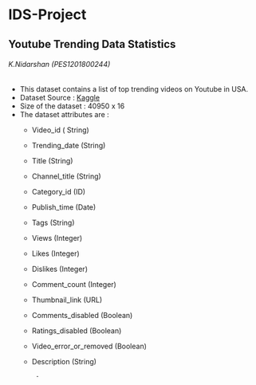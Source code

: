 # IDS-Project
## Youtube Trending Data Statistics ##
###### K.Nidarshan (PES1201800244) ######

- This dataset contains a list of top trending videos on Youtube in USA.
- Dataset Source : [Kaggle](https://www.kaggle.com/datasnaek/youtube-new#USvideos.csv)
- Size of the dataset : 40950 x 16
- The dataset attributes are : 
  -  Video_id ( String)
  -  Trending_date (String)
  -  Title (String)
  -  Channel_title (String)
  -  Category_id (ID)
  -  Publish_time (Date)
  -  Tags (String)
  -  Views (Integer)
  -  Likes (Integer)
  -  Dislikes (Integer)
  -  Comment_count (Integer)
  -  Thumbnail_link (URL)
  -  Comments_disabled (Boolean)
  -  Ratings_disabled (Boolean)
  -  Video_error_or_removed (Boolean)
  -  Description (String)

          -
